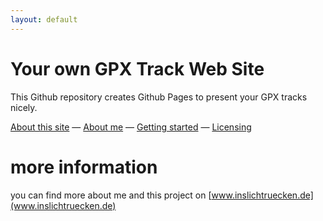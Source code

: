 ```yaml
---
layout: default
---
```



# Your own GPX Track Web Site

This Github repository creates Github Pages to present your GPX tracks nicely.

[About this site](https://inslichtruecken.github.io/gpx/general/about-this-site) 
&mdash;
[About me](https://inslichtruecken.github.io/gpx/general/about-me) 
&mdash;
[Getting started](https://inslichtruecken.github.io/gpx/general/set-up-instructionse) 
&mdash;
[Licensing](https://inslichtruecken.github.io/gpx/general/license) 


# more information

you can find more about me and this project on 
[www.inslichtruecken.de](www.inslichtruecken.de)


